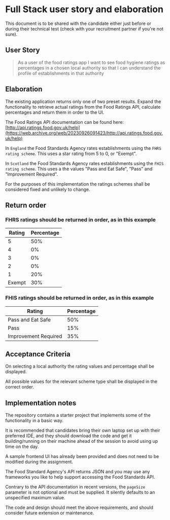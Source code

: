 Full Stack user story and elaboration
=====================================

This document is to be shared with the candidate either just before or during their technical test (check with your recruitment partner if you're not sure).

User Story[​](#user-story "Direct link to User Story")
------------------------------------------------------

> As a user of the food ratings app I want to see food hygiene ratings as percentages in a chosen local authority so that I can understand the profile of establishments in that authority

Elaboration[​](#elaboration "Direct link to Elaboration")
---------------------------------------------------------

The existing application returns only one of two preset results. Expand the functionality to retrieve actual ratings from the Food Ratings API, calculate percentages and return them in order to the UI.

The Food Ratings API documentation can be found here: [http://api.ratings.food.gov.uk/help](https://web.archive.org/web/20230926091423/http://api.ratings.food.gov.uk/help)

In `England` the Food Standards Agency rates establishments using the `FHRS rating scheme`. This uses a star rating from 5 to 0, or "Exempt".

In `Scotland` the Food Standards Agency rates establishments using the `FHIS rating scheme`. This uses a the values "Pass and Eat Safe", "Pass" and "Improvement Required".

For the purposes of this implementation the ratings schemes shall be considered fixed and unlikely to change.

Return order[​](#return-order "Direct link to Return order")
------------------------------------------------------------

### FHRS ratings should be returned in order, as in this example[​](#fhrs-ratings-should-be-returned-in-order-as-in-this-example "Direct link to FHRS ratings should be returned in order, as in this example")

| Rating | Percentage |
| ------ | ---------- |
| 5 | 50% |
| 4 | 0% |
| 3 | 0% |
| 2 | 0% |
| 1 | 20% |
| Exempt | 30% |

### FHIS ratings should be returned in order, as in this example[​](#fhis-ratings-should-be-returned-in-order-as-in-this-example "Direct link to FHIS ratings should be returned in order, as in this example")

| Rating | Percentage |
| ------ | ---------- |
| Pass and Eat Safe | 50% |
| Pass | 15%|
|Improvement Required | 35% |

Acceptance Criteria[​](#acceptance-criteria "Direct link to Acceptance Criteria")
---------------------------------------------------------------------------------

On selecting a local authority the rating values and percentage shall be displayed.

All possible values for the relevant scheme type shall be displayed in the correct order.

Implementation notes[​](#implementation-notes "Direct link to Implementation notes")
------------------------------------------------------------------------------------

The repository contains a starter project that implements some of the functionality in a basic way.

It is recommended that candidates bring their own laptop set up with their preferred IDE, and they should download the code and get it building/running on their machine ahead of the session to avoid using up time on the day.

A sample frontend UI has already been provided and does not need to be modified during the assignment.

The Food Standard Agency's API returns JSON and you may use any frameworks you like to help support accessing the Food Standards API.

Contrary to the API documentation in recent versions, the `pageSize` parameter is not optional and must be supplied. It silently defaults to an unspecified maximum value.

The code and design should meet the above requirements, and should consider future extension or maintenance.
